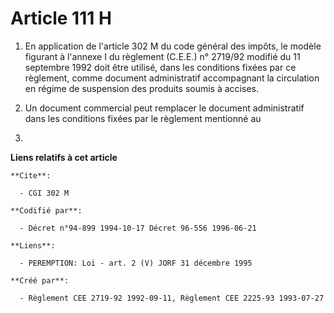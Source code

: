 # Article 111 H

1. En application de l'article 302 M du code général des impôts, le modèle figurant à l'annexe I du règlement (C.E.E.) n°
2719/92 modifié du 11 septembre 1992 doit être utilisé, dans les conditions fixées par ce règlement, comme document
administratif accompagnant la circulation en régime de suspension des produits soumis à accises.

2. Un document commercial peut remplacer le document administratif dans les conditions fixées par le règlement mentionné au
1.

**Liens relatifs à cet article**

	**Cite**:

	  - CGI 302 M

	**Codifié par**:

	  - Décret n°94-899 1994-10-17 Décret 96-556 1996-06-21

	**Liens**:

	  - PEREMPTION: Loi - art. 2 (V) JORF 31 décembre 1995

	**Créé par**:

	  - Règlement CEE 2719-92 1992-09-11, Règlement CEE 2225-93 1993-07-27
